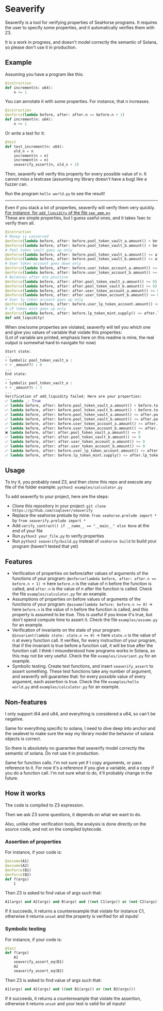 # Seaverify

Seaverify is a tool for verifying properties of SeaHorse programs. It requires the user to specify some properties, and it automatically verifies them with Z3.

It is a work in progress, and doesn't model correctly the semantic of Solana, so please don't use it in production.

## Example

Assuming you have a program like this:

```python
@instruction
def increment(n: u64):
    n += 1
```

You can annotate it with some properties. For instance, that n increases.

```python
@instruction
@enforce(lambda before, after: after.n == before.n + 1)
def increment(n: u64):
    n += 1
```

Or write a test for it:

```python
@test
def test_increment(n: u64):
    old_n = n
    increment(n = n)
    increment(n = n)
    seaverify_assert(n, old_n + 2)
```

Then, seaverify will verify this property for every possible value of n. It cannot miss a testcase (assuming my library doesn't have a bug) like a fuzzer can.

Run the program `hello world.py` to see the result!

---

Even if you stack a lot of properties, seaverify will verify them very quickly.  
[For instance, for `add_liquidity` of the file `see_amm.py`](https://github.com/coqlover/seaverify/blob/main/examples/see_amm.py#L110:L132)  
These are simple properties, but I guess useful ones, and it takes 1sec to verify them all.
```python
@instruction
# Money is conserved
@enforce(lambda before, after: before.pool_token_vault_a.amount() + before.token_amount_a == after.pool_token_vault_a.amount())
@enforce(lambda before, after: before.pool_token_vault_b.amount() + before.token_amount_b == after.pool_token_vault_b.amount())
# Pool token vault goes up only
@enforce(lambda before, after: before.pool_token_vault_a.amount() <= after.pool_token_vault_a.amount())
@enforce(lambda before, after: before.pool_token_vault_b.amount() <= after.pool_token_vault_b.amount())
# User token account goes down only
@enforce(lambda before, after: before.user_token_account_a.amount() >= after.user_token_account_a.amount())
@enforce(lambda before, after: before.user_token_account_b.amount() >= after.user_token_account_b.amount())
# Balances after are positive
@enforce(lambda before, after: after.pool_token_vault_a.amount() >= 0)
@enforce(lambda before, after: after.pool_token_vault_b.amount() >= 0)
@enforce(lambda before, after: after.user_token_account_a.amount() >= 0)
@enforce(lambda before, after: after.user_token_account_b.amount() >= 0)
# User lp token account goes up only
@enforce(lambda before, after: before.user_lp_token_account.amount() <= after.user_lp_token_account.amount())
# LP token mint goes up only
@enforce(lambda before, after: before.lp_token_mint.supply() <= after.lp_token_mint.supply())
def add_liquidity(
```

When one/some properties are violated, seaverify will tell you which one and give you values of variable that violate this properties:  
(Lot of variable are printed, emphasis here on this readme is mine, the real output is somewhat hard to navigate for now)

```python
Start state:
...
+ Symbolic pool_token_vault_a :
+ + _amount?2 : 0
...
End state:
...
+ Symbolic pool_token_vault_a :
+ + _amount?6 : 3
...
Verification of add_liquidity failed; Here are your properties:
✅ lambda _: True
✅ lambda before, after: before.pool_token_vault_a.amount() + before.token_amount_a == after.pool_token_vault_a.amount()
✅ lambda before, after: before.pool_token_vault_b.amount() + before.token_amount_b == after.pool_token_vault_b.amount()
✅ lambda before, after: before.pool_token_vault_a.amount() <= after.pool_token_vault_a.amount()
✅ lambda before, after: before.pool_token_vault_b.amount() <= after.pool_token_vault_b.amount()
✅ lambda before, after: before.user_token_account_a.amount() >= after.user_token_account_a.amount()
✅ lambda before, after: before.user_token_account_b.amount() >= after.user_token_account_b.amount()
❌ lambda before, after: after.pool_token_vault_a.amount() == 0
✅ lambda before, after: after.pool_token_vault_b.amount() >= 0
✅ lambda before, after: after.user_token_account_a.amount() >= 0
✅ lambda before, after: after.user_token_account_b.amount() >= 0
✅ lambda before, after: before.user_lp_token_account.amount() <= after.user_lp_token_account.amount()
✅ lambda before, after: before.lp_token_mint.supply() <= after.lp_token_mint.supply()
```

## Usage

To try it, you probably need Z3, and then clone this repo and execute any file of the folder example: `python3 examples/calculator.py`

To add seaverify to your project, here are the steps:

+ Clone this repository in your project: `git clone https://github.com/coqlover/seaverify`
+ Replace the seahorse prelude by mine: `from seahorse.prelude import *` by `from seaverify.prelude import *`
+ Add `verify_contract() if __name__ == "__main__" else None` at the end of your file
+ Run `python3 your_file.py` to verify properties
+ Run `python3 seaverify/build.py` instead of `seahorse build` to build your program (haven't tested that yet)

## Features

+ Verification of properties on before/after values of arguments of the functions of your program: `@enforce(lambda before, after: after.n == before.n + 1)` -> here `before.n` is the value of n before the function is called, and `after.n` is the value of n after the function is called. Check the file `examples/calculator.py` for an example.
+ Assumptions of properties on before values of arguments of the functions of your program: `@assume(lambda before: before.n >= 0)` -> here `before.n` is the value of n before the function is called, and this property is assumed to be true. This is useful if you know it's true, but don't spend compute time to assert it. Check the file `examples/assume.py` for an example.
+ Verification of invariants on the state of your program: `@invariant(lambda state: state.n >= 0)` -> here `state.n` is the value of n at every function call. It verifies, for every instruction of your program, that if the invariant is true before a function call, it will be true after the function call. I think I misunderstood how programs works in Solana, so this may not be very useful. Check the file `examples/invariant.py` for an example.
+ Symbolic testing. Create test functions, and insert `seaverify_assert` to assert something. These test functions take any number of argument, and seaverify will guarantee that: for every possible value of every argument, each assertion is true. Check the file `examples/hello world.py` and `examples/calculator.py` for an example. 

## Non-features

I only support i64 and u64, and everything is considered a u64, so can't be negative.

Same for everything specific to solana, I need to dive deep into anchor and the sealevel to make sure the way my library model the behavior of solana objects is correct.

So there is absolutely no guarantee that seaverify model correctly the semantic of solana. Do not use it in production.

Same for function calls. I'm not sure yet if I copy arguments, or pass reference to it. For now it's a reference if you give a variable, and a copy if you do a function call. I'm not sure what to do, it'll probably change in the future.

## How it works

The code is compiled to Z3 expression.

Then we ask Z3 some questions, it depends on what we want to do.

Also, unlike other verification tools, the analysis is done directly on the source code, and not on the compiled bytecode.

### Assertion of properties

For instance, if your code is:

```python
@assume(A1)
@assume(A2)
@enforce(B1)
@enforce(B2)
def f(args)
    C
```

Then Z3 is asked to find value of args such that:

```python
A1(args) and A2(args) and B(args) and ((not C1(args)) or (not C2(args)))
```

If it succeeds, it returns a counterexample that violate for instance C1, otherwise it returns `unsat` and the property is verified for all inputs!

### Symbolic testing

For instance, if your code is:

```python
@test
def f(args)
    A1
    seaverify_assert_eq(B1)
    A2
    seaverify_assert_eq(B2)
```

Then Z3 is asked to find value of args such that:

```python
A1(args) and A2(args) and ((not B1(args)) or (not B2(args)))
```

If it succeeds, it returns a counterexample that violate the assertion, otherwise it returns `unsat` and your test is valid for all inputs!